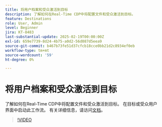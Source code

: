 ```yaml
---
title: 将用户档案和受众激活到目标
description: 了解如何在Real-Time CDP中将配置文件和受众激活到目标。
feature: Destinations
role: User, Admin
level: Beginner
jira: KT-8483
last-substantial-update: 2025-02-19T00:00:00Z
exl-id: 659e7739-8d24-4b75-a0d2-56d087d5eea9
source-git-commit: b467b73fe51d37cfcb18cce0bb21d2c8934ef0eb
workflow-type: tm+mt
source-wordcount: '59'
ht-degree: 0%

---
```


# 将用户档案和受众激活到目标

了解如何在Real-Time CDP中将配置文件和受众激活到目标。  在目标或受众用户界面中启动此工作流。 有关详细信息，请访问[文档](https://experienceleague.adobe.com/zh-hans/docs/experience-platform/destinations/ui/activate/activation-overview)。

>[!VIDEO](https://video.tv.adobe.com/v/336046/?learn=on&enablevpops)

